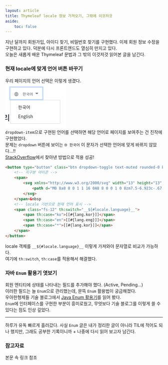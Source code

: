 ```yaml
---
layout: article
title: Thymeleaf locale 정보 가져오기, 그밖에 이것저것
aside:
    toc: false
---
```


지난 달까지 회원가입, 아이디 찾기, 비밀번호 찾기를 구현했다. 이제 회원 정보 수정을 구현하고 있다. 덕분에 다시 프론트엔드도 열심히 만지고 있다.<br/>
오늘은 새롭게 배운 Thymeleaf 문법과 그 밖의 이것저것 읽어본 글을 남긴다.

### 현재 locale에 맞게 언어 버튼 바꾸기
우리 페이지의 언어 선택은 이렇게 생겼다. <br/>
![SelectLanguage](/assets/images/til/2021-03-09.png) <br/>
`dropdown-item`으로 구현된 언어를 선택하면 해당 언어로 페이지를 보여주는 건 진작에 구현했었다. <br/>
문제는 `dropdown` 버튼에 보이는 `🌐 한국어` 이 문자가 선택한 언어에 맞게 바뀌지 않았다...!! <br/>
[StackOverflow](https://stackoverflow.com/questions/30484119/thymeleaf-compare-locale-expression-object-with-string/30501257#30501257)에서 찾아낸 방법으로 적용 성공!
```html
<button type="button" class="btn dropdown-toggle text-muted rounded-0 border" data-toggle="dropdown">
    <!-- 지구본 아이콘 -->
    <span>
        <svg xmlns="http://www.w3.org/2000/svg" width="13" height="13" fill="currentColor" class="bi bi-globe2" viewBox="0 0 16 16">
            <path d="M0 8a8 8 0 1 1 16 0A8 8 0 0 1 0 8zm7.5-6.923c-.67.204-1.335.82-1.887 1.855-.143.268-.276.56-.395.872.705.157 1.472.257 2.282.287V1.077zM4.249 3.539c.142-.384.304-.744.481-1.078a6.7 6.7 0 0 1 .597-.933A7.01 7.01 0 0 0 3.051 3.05c.362.184.763.349 1.198.49zM3.509 7.5c.036-1.07.188-2.087.436-3.008a9.124 9.124 0 0 1-1.565-.667A6.964 6.964 0 0 0 1.018 7.5h2.49zm1.4-2.741a12.344 12.344 0 0 0-.4 2.741H7.5V5.091c-.91-.03-1.783-.145-2.591-.332zM8.5 5.09V7.5h2.99a12.342 12.342 0 0 0-.399-2.741c-.808.187-1.681.301-2.591.332zM4.51 8.5c.035.987.176 1.914.399 2.741A13.612 13.612 0 0 1 7.5 10.91V8.5H4.51zm3.99 0v2.409c.91.03 1.783.145 2.591.332.223-.827.364-1.754.4-2.741H8.5zm-3.282 3.696c.12.312.252.604.395.872.552 1.035 1.218 1.65 1.887 1.855V11.91c-.81.03-1.577.13-2.282.287zm.11 2.276a6.696 6.696 0 0 1-.598-.933 8.853 8.853 0 0 1-.481-1.079 8.38 8.38 0 0 0-1.198.49 7.01 7.01 0 0 0 2.276 1.522zm-1.383-2.964A13.36 13.36 0 0 1 3.508 8.5h-2.49a6.963 6.963 0 0 0 1.362 3.675c.47-.258.995-.482 1.565-.667zm6.728 2.964a7.009 7.009 0 0 0 2.275-1.521 8.376 8.376 0 0 0-1.197-.49 8.853 8.853 0 0 1-.481 1.078 6.688 6.688 0 0 1-.597.933zM8.5 11.909v3.014c.67-.204 1.335-.82 1.887-1.855.143-.268.276-.56.395-.872A12.63 12.63 0 0 0 8.5 11.91zm3.555-.401c.57.185 1.095.409 1.565.667A6.963 6.963 0 0 0 14.982 8.5h-2.49a13.36 13.36 0 0 1-.437 3.008zM14.982 7.5a6.963 6.963 0 0 0-1.362-3.675c-.47.258-.995.482-1.565.667.248.92.4 1.938.437 3.008h2.49zM11.27 2.461c.177.334.339.694.482 1.078a8.368 8.368 0 0 0 1.196-.49 7.01 7.01 0 0 0-2.275-1.52c.218.283.418.597.597.932zm-.488 1.343a7.765 7.765 0 0 0-.395-.872C9.835 1.897 9.17 1.282 8.5 1.077V4.09c.81-.03 1.577-.13 2.282-.287z"/>
        </svg>
    </span>&nbsp
    <!-- locale 기반으로 현재 언어 표시 -->
    <span class="fs-12" th:switch="__${#locale.language}__">
        <span th:case="ko">[[#{lang.kor}]]</span>
        <span th:case="en">[[#{lang.eng}]]</span>
        <span th:case="*">[[#{lang.kor}]]</span>
    </span>
</button>
```
locale 객체를 `__${#locale.language}__` 이렇게 가져와야 문자열로 비교가 가능하다. <br/>
여기에 `th:switch`, `th:case`를 적용해서 해결했다.


### 자바 `Enum` 활용기 엿보기
회원 엔티티에 상태를 나타내는 필드를 추가해야 했다. (Active, Pending...) <br/>
이러한 필드는 늘 `Enum`으로 관리했는데, 문뜩 `Enum` 활용법이 궁금해졌다. <br/>
우아한형제들 기술 블로그에서 [Java Enum 활용기](https://woowabros.github.io/tools/2017/07/10/java-enum-uses.html)를 읽어 봤다.<br/>
`Enum`에 인터페이스를 구현한 부분이 흥미로웠고, 무엇보다 기술 블로그를 이렇게 쓸 수 있다는 점도 인상 깊었다.<br/>

***
하루가 유독 빠르게 흘러갔다. 사실 `Enum` 글은 내가 정리한 글이 아니라 TIL에 적어도 되나 했지만, 그래도 공부한 기록이니까 + 나중에 다시 읽어 보고자 남긴다.

<!--more-->
### 참고자료
본문 속 링크 참조
